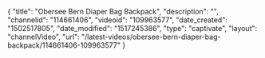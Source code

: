 {
    "title": "Obersee Bern Diaper Bag Backpack",
    "description": "",
    "channelid": "114661406",
    "videoid": "109963577",
    "date_created": "1502517805",
    "date_modified": "1517245386",
    "type": "captivate",
    "layout": "channelVideo",
    "url": "\/latest-videos\/obersee-bern-diaper-bag-backpack\/114661406-109963577"
}